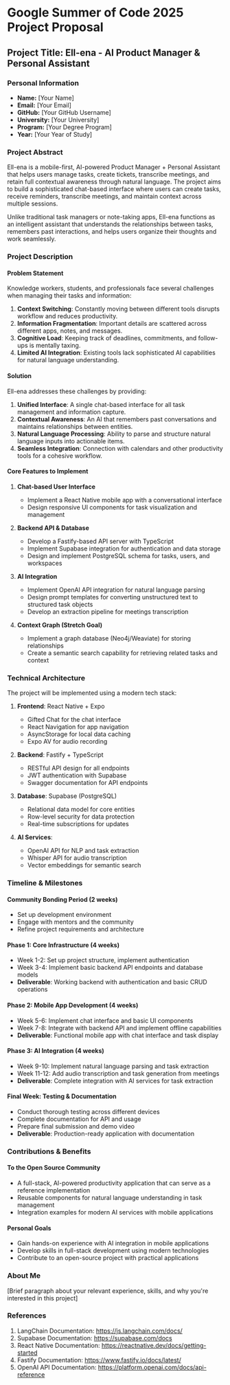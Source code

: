 # Google Summer of Code 2025 Project Proposal

## Project Title: Ell-ena - AI Product Manager & Personal Assistant

### Personal Information
- **Name:** [Your Name]
- **Email:** [Your Email]
- **GitHub:** [Your GitHub Username]
- **University:** [Your University]
- **Program:** [Your Degree Program]
- **Year:** [Your Year of Study]

### Project Abstract

Ell-ena is a mobile-first, AI-powered Product Manager + Personal Assistant that helps users manage tasks, create tickets, transcribe meetings, and retain full contextual awareness through natural language. The project aims to build a sophisticated chat-based interface where users can create tasks, receive reminders, transcribe meetings, and maintain context across multiple sessions.

Unlike traditional task managers or note-taking apps, Ell-ena functions as an intelligent assistant that understands the relationships between tasks, remembers past interactions, and helps users organize their thoughts and work seamlessly.

### Project Description

#### Problem Statement

Knowledge workers, students, and professionals face several challenges when managing their tasks and information:

1. **Context Switching**: Constantly moving between different tools disrupts workflow and reduces productivity.
2. **Information Fragmentation**: Important details are scattered across different apps, notes, and messages.
3. **Cognitive Load**: Keeping track of deadlines, commitments, and follow-ups is mentally taxing.
4. **Limited AI Integration**: Existing tools lack sophisticated AI capabilities for natural language understanding.

#### Solution

Ell-ena addresses these challenges by providing:

1. **Unified Interface**: A single chat-based interface for all task management and information capture.
2. **Contextual Awareness**: An AI that remembers past conversations and maintains relationships between entities.
3. **Natural Language Processing**: Ability to parse and structure natural language inputs into actionable items.
4. **Seamless Integration**: Connection with calendars and other productivity tools for a cohesive workflow.

#### Core Features to Implement

1. **Chat-based User Interface**
   - Implement a React Native mobile app with a conversational interface
   - Design responsive UI components for task visualization and management

2. **Backend API & Database**
   - Develop a Fastify-based API server with TypeScript
   - Implement Supabase integration for authentication and data storage
   - Design and implement PostgreSQL schema for tasks, users, and workspaces

3. **AI Integration**
   - Implement OpenAI API integration for natural language parsing
   - Design prompt templates for converting unstructured text to structured task objects
   - Develop an extraction pipeline for meetings transcription

4. **Context Graph (Stretch Goal)**
   - Implement a graph database (Neo4j/Weaviate) for storing relationships
   - Create a semantic search capability for retrieving related tasks and context

### Technical Architecture

The project will be implemented using a modern tech stack:

1. **Frontend**: React Native + Expo
   - Gifted Chat for the chat interface
   - React Navigation for app navigation
   - AsyncStorage for local data caching
   - Expo AV for audio recording

2. **Backend**: Fastify + TypeScript
   - RESTful API design for all endpoints
   - JWT authentication with Supabase
   - Swagger documentation for API endpoints

3. **Database**: Supabase (PostgreSQL)
   - Relational data model for core entities
   - Row-level security for data protection
   - Real-time subscriptions for updates

4. **AI Services**:
   - OpenAI API for NLP and task extraction
   - Whisper API for audio transcription
   - Vector embeddings for semantic search

### Timeline & Milestones

#### Community Bonding Period (2 weeks)
- Set up development environment
- Engage with mentors and the community
- Refine project requirements and architecture

#### Phase 1: Core Infrastructure (4 weeks)
- Week 1-2: Set up project structure, implement authentication
- Week 3-4: Implement basic backend API endpoints and database models
- **Deliverable**: Working backend with authentication and basic CRUD operations

#### Phase 2: Mobile App Development (4 weeks)
- Week 5-6: Implement chat interface and basic UI components
- Week 7-8: Integrate with backend API and implement offline capabilities
- **Deliverable**: Functional mobile app with chat interface and task display

#### Phase 3: AI Integration (4 weeks)
- Week 9-10: Implement natural language parsing and task extraction
- Week 11-12: Add audio transcription and task generation from meetings
- **Deliverable**: Complete integration with AI services for task extraction

#### Final Week: Testing & Documentation
- Conduct thorough testing across different devices
- Complete documentation for API and usage
- Prepare final submission and demo video
- **Deliverable**: Production-ready application with documentation

### Contributions & Benefits

#### To the Open Source Community
- A full-stack, AI-powered productivity application that can serve as a reference implementation
- Reusable components for natural language understanding in task management
- Integration examples for modern AI services with mobile applications

#### Personal Goals
- Gain hands-on experience with AI integration in mobile applications
- Develop skills in full-stack development using modern technologies
- Contribute to an open-source project with practical applications

### About Me

[Brief paragraph about your relevant experience, skills, and why you're interested in this project]

### References

1. LangChain Documentation: https://js.langchain.com/docs/
2. Supabase Documentation: https://supabase.com/docs
3. React Native Documentation: https://reactnative.dev/docs/getting-started
4. Fastify Documentation: https://www.fastify.io/docs/latest/
5. OpenAI API Documentation: https://platform.openai.com/docs/api-reference 